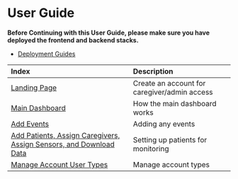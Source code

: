 # User Guide

**Before Continuing with this User Guide, please make sure you have deployed the frontend and backend stacks.**

- [Deployment Guides](./DeploymentGuide.md)

| Index                                                                                                                                  | Description                                  |
| :------------------------------------------------------------------------------------------------------------------------------------- | :------------------------------------------- |
| [Landing Page](#Landing-Page)                                                                                                          | Create an account for caregiver/admin access |
| [Main Dashboard](#Main-Dashboard)                                                                                                      | How the main dashboard works                 |
| [Add Events](#Add-Events)                                                                                                              | Adding any events                            |
| [Add Patients, Assign Caregivers, Assign Sensors, and Download Data](#add-patients-assign-caregivers-assign-sensors-and-download-data) | Setting up patients for monitoring           |
| [Manage Account User Types](#Manage-Account-User-Types)                                                                                | Manage account types                         |

